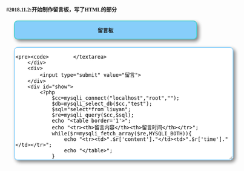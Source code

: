 #2018.11.2:开始制作留言板，写了HTML的部分
<html>
    <head>
        <meta  http-equiv="Content-Type" content="text/html; charset=UTF-8">
    </head>
    <style>
        body{
            font-family: "Microsoft YaHei";
            font-weight: 700;
            width:600px;
        }
        .top{
            background-color: lightskyblue;
            text-align: center;
            padding-bottom: 13px;
            padding-top:13px;
            margin-top:20px;
            margin-left:20px;
            margin-bottom: 20px;
            border-width: 2px;
            border-style: solid;
            border-color:mediumturquoise;
            border-radius: 10px;
            box-shadow:gray 5px 5px 10px;
        }
        textarea{
            width:580px;
            height:300px;
            border:lightskyblue 2px solid;
            box-shadow:gray 5px 5px 10px;
            border-radius: 10px;
            margin-left:20px;
        }
        input{
            margin-left:270px;
            margin-top:20px;
            width:80px;
            height:50px;
            background-color: lightskyblue;
            border-width: 2px;
            border-style: solid;
            border-color:mediumturquoise;
            border-radius: 10px;
            box-shadow:gray 5px 5px 10px;
        }
    </style>
    <body>
        <div class="top">
            留言板
        </div>
        <div>
            <textarea>

            </textarea>
        </div>
        <div>
            <input type="submit" value="留言">
        </div>
        <div id="show">
            <?php
                $cc=mysqli_connect("localhost","root","");
                $db=mysqli_select_db($cc,"test");
                $sql="select*from liuyan";
                $re=mysqli_query($cc,$sql);
                echo "<table border='1'>";
                echo "<tr><th>留言内容</th><th>留言时间</th></tr>";
                while($r=mysqli_fetch_array($re,MYSQLI_BOTH)){
                    echo "<tr><td>".$r['content']."</td><td>".$r['time']."</td></tr>";
                    echo "</table>";    
                }
            ?>
        </div>
    </body>
</html>
